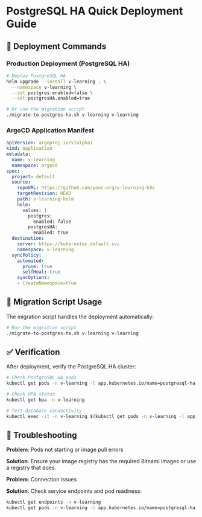# PostgreSQL HA Quick Deployment Guide

## 🚀 Deployment Commands

### Production Deployment (PostgreSQL HA)

```bash
# Deploy PostgreSQL HA
helm upgrade --install v-learning . \
  --namespace v-learning \
  --set postgres.enabled=false \
  --set postgresHA.enabled=true

# Or use the migration script
./migrate-to-postgres-ha.sh v-learning v-learning
```

### ArgoCD Application Manifest
```yaml
apiVersion: argoproj.io/v1alpha1
kind: Application
metadata:
  name: v-learning
  namespace: argocd
spec:
  project: default
  source:
    repoURL: https://github.com/your-org/v-learning-k8s
    targetRevision: HEAD
    path: v-learning-helm
    helm:
      values: |
        postgres:
          enabled: false
        postgresHA:
          enabled: true
  destination:
    server: https://kubernetes.default.svc
    namespace: v-learning
  syncPolicy:
    automated:
      prune: true
      selfHeal: true
    syncOptions:
    - CreateNamespace=true
```

## 🔄 Migration Script Usage

The migration script handles the deployment automatically:

```bash
# Run the migration script
./migrate-to-postgres-ha.sh v-learning v-learning
```

## ✅ Verification

After deployment, verify the PostgreSQL HA cluster:

```bash
# Check PostgreSQL HA pods
kubectl get pods -n v-learning -l app.kubernetes.io/name=postgresql-ha

# Check HPA status
kubectl get hpa -n v-learning

# Test database connectivity
kubectl exec -it -n v-learning $(kubectl get pods -n v-learning -l app.kubernetes.io/component=pgpool -o jsonpath='{.items[0].metadata.name}') -- psql -U pfe_user -d pfe_learning -c "SELECT version();"
```

## 🐛 Troubleshooting

**Problem**: Pods not starting or image pull errors

**Solution**: Ensure your image registry has the required Bitnami images or use a registry that does.

**Problem**: Connection issues

**Solution**: Check service endpoints and pod readiness:
```bash
kubectl get endpoints -n v-learning
kubectl get pods -n v-learning -l app.kubernetes.io/name=postgresql-ha
```
